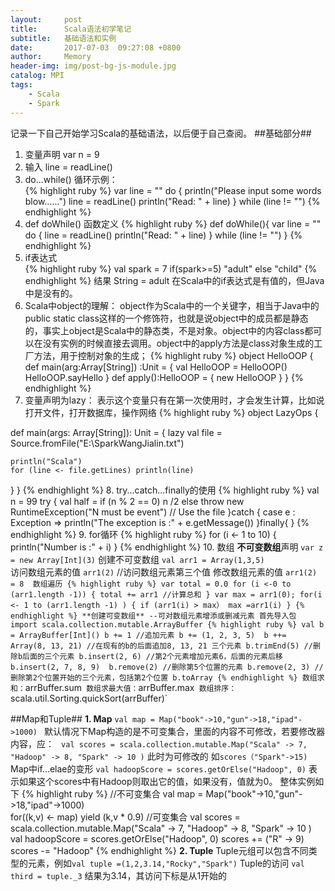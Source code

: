 ```yaml
---
layout:     post
title:      Scala语法初学笔记
subtitle:   基础语法和实例
date:       2017-07-03  09:27:08 +0800
author:     Memory
header-img: img/post-bg-js-module.jpg
catalog: MPI
tags:
    - Scala
    - Spark
---
```

记录一下自己开始学习Scala的基础语法，以后便于自己查阅。
##基础部分##
1. 变量声明 var n = 9     
2. 输入 line = readLine()   
3. do...while() 循环示例：    
{% highlight ruby %}
	  var line = ""
	  do {
	    println("Please input some words blow......")
	    line = readLine()
	    println("Read: " + line)
	  } while (line != "")
{% endhighlight %}
4. def doWhile() 函数定义
{% highlight ruby %}
def doWhile(){
    var line = ""
    do {
       line = readLine()
       println("Read: " + line)
	  } while (line != "")
}
{% endhighlight %}    
5. if表达式    
{% highlight ruby %}
val spark = 7
if(spark>=5) "adult" else "child"
{% endhighlight %}
结果 String = adult
在Scala中的if表达式是有值的，但Java中是没有的。  
6. Scala中object的理解：
object作为Scala中的一个关键字，相当于Java中的public static class这样的一个修饰符，也就是说object中的成员都是静态的，事实上object是Scala中的静态类，不是对象。object中的内容class都可以在没有实例的时候直接去调用。object中的apply方法是class对象生成的工厂方法，用于控制对象的生成；
{% highlight ruby %}
object HelloOOP {
  def main(arg:Array[String]) :Unit = {
    val HelloOOP = HelloOOP()
    HelloOOP.sayHello
  }
  def apply():HelloOOP = {
    new HelloOOP
  }
}
{% endhighlight %}
7. 变量声明为lazy：
表示这个变量只有在第一次使用时，才会发生计算，比如说打开文件，打开数据库，操作网络
{% highlight ruby %}
object LazyOps {

  def main(args: Array[String]): Unit = {
    lazy val file = Source.fromFile("E:\\SparkWangJialin.txt") 
    
    println("Scala")
	for (line <- file.getLines) println(line)    
  }
}
{% endhighlight %}
8. try...catch...finally的使用
{% highlight ruby %}
    val n = 99
    try {
	    val half = if (n % 2 == 0) n /2 else throw 
	    	new RuntimeException("N must be event")
	    // Use the file 
    }catch {
      case e : Exception => println("The exception is :" + e.getMessage())
    }finally{
    }
{% endhighlight %}
9. for循环
{% highlight ruby %}
	for (i <- 1 to 10) {
	   println("Number is :" + i)
    }
{% endhighlight %}
10. 数组
**不可变数组**声明  `var z = new Array[Int](3)`
创建不可变数组 `val arr1 = Array(1,3,5)`  
访问数组元素的值 `arr1(2)` //访问数组元素第三个值 
修改数组元素的值 `arr1(2) = 8 
数组遍历
{% highlight ruby %}
var total = 0.0
for (i <-0 to (arr1.length -1)) {
	total += arr1 //计算总和
}
var max = arr1(0);
for(i <- 1 to (arr1.length -1) ) {
	if (arr1(i) > max） max =arr1(i)
}
{% endhighlight %}
**创建可变数组** --可对数组元素增添或删减元素
首先导入包  import scala.collection.mutable.ArrayBuffer
{% highlight ruby %}
    val b = ArrayBuffer[Int]()
    b += 1 //追加元素
    b += (1, 2, 3, 5) 
    b ++= Array(8, 13, 21) //在现有的b的后面追加8, 13, 21 三个元素
    b.trimEnd(5) //删除b后面的三个元素
    b.insert(2, 6) //第2个元素增加元素6，后面的元素后移
    b.insert(2, 7, 8, 9) 
    b.remove(2) //删除第5个位置的元素
    b.remove(2, 3) //删除第2个位置开始的三个元素，包括第2个位置
    b.toArray
{% endhighlight %}
数组求和：`arrBuffer.sum`
数组求最大值：`arrBuffer.max`
数组排序：`scala.util.Sorting.quickSort(arrBuffer)`

##Map和Tuple##
**1. Map**
` val map = Map("book"->10,"gun"->18,"ipad"->1000)  `
默认情况下Map构造的是不可变集合，里面的内容不可修改，若要修改器内容，应：
` val scores = scala.collection.mutable.Map("Scala" -> 7, "Hadoop" -> 8, "Spark" -> 10 )`
此时为可修改的 如`scores（"Spark"->15)`
Map中if...elae的变形
`val hadoopScore = scores.getOrElse("Hadoop", 0)`
表示如果这个scores中有Hadoop则取出它的值，如果没有，值就为0。 整体实例如下
{% highlight ruby %}
  //不可变集合
  val map = Map("book"->10,"gun"->18,"ipad"->1000)  
  for((k,v) <- map) yield (k,v * 0.9)
  //可变集合
  val scores = scala.collection.mutable.Map("Scala" -> 7, "Hadoop" -> 8, "Spark" -> 10 )
  val hadoopScore = scores.getOrElse("Hadoop", 0)
  scores += ("R" -> 9)
  scores -= "Hadoop"
{% endhighlight %}
**2. Tuple**
Tuple元组可以包含不同类型的元素，例如`val tuple =(1,2,3.14,"Rocky","Spark")`
Tuple的访问 `val third = tuple._3` 结果为3.14，其访问下标是从1开始的







    
